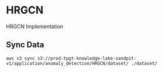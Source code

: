 # HRGCN
HRGCN Implementation


## Sync Data
```
aws s3 sync s3://prod-tpgt-knowledge-lake-sandpit-v1/application/anomaly_detection/HRGCN/dataset/ ./dataset/
```